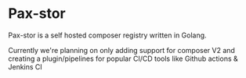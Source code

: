 # Pax-stor
Pax-stor is a self hosted composer registry written in Golang.

Currently we're planning on only adding support for composer V2 and creating a plugin/pipelines for popular CI/CD tools like Github actions & Jenkins CI

